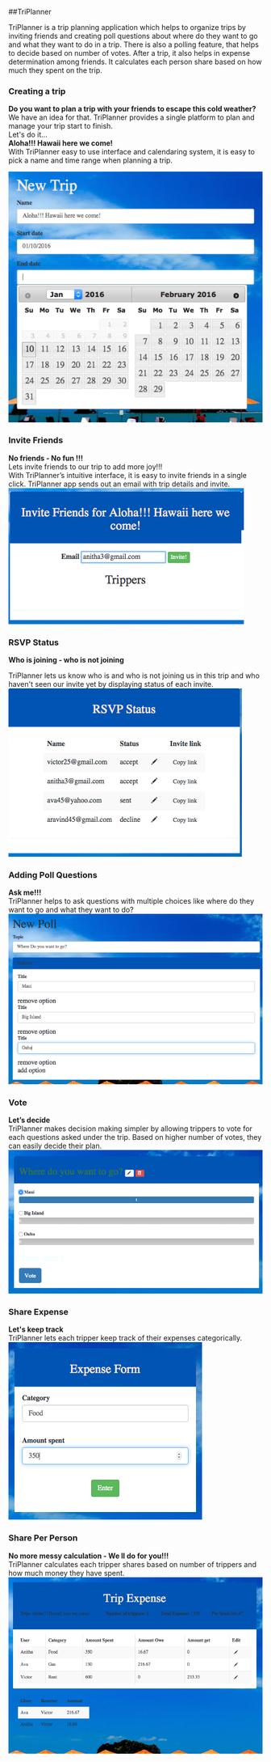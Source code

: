 ##TriPlanner

TriPlanner is a trip planning application which helps to organize trips by inviting friends and creating poll questions about where do they want to go and what they want to do in a trip. There is also a polling feature, that helps to decide based on number of votes. After a trip, it also helps in expense determination among friends. It calculates each person share based on how much they spent on the trip.


### Creating a trip
**Do you want to plan a trip with your friends to escape this cold weather?**  
We have an idea for that. TriPlanner provides a single platform to plan and manage your trip start to finish.     
Let's do it…  
**Aloha!!! Hawaii here we come!**   
With TriPlanner easy to use interface and calendaring system, it is easy to pick a name and  time range when planning  a trip.

![New Trip](app/assets/images/new_trip.png)

### Invite Friends   
**No friends - No fun !!!**  
Lets invite friends to our trip to add more joy!!!   
With TriPlanner’s intuitive interface, it is  easy to invite friends in a single click. TriPlanner app sends out an email with trip details and invite.  
![Invite friends](app/assets/images/invite.png)

### RSVP Status
**Who is joining - who is not joining**

TriPlanner lets us know who is and who is not joining us in this trip and who haven't seen our invite yet by displaying status of each invite.  
![Invite friends](app/assets/images/rsvp.png)
### Adding Poll Questions
**Ask me!!!**  
TriPlanner helps to ask questions with multiple choices like where do they want to go and what they want to do?
![Invite friends](app/assets/images/poll.png)

### Vote  
**Let’s decide**   
TriPlanner makes decision making simpler by allowing trippers to vote for each questions asked under the trip. Based on higher number of votes, they can easily decide their plan.     
![Invite friends](app/assets/images/vote.png)

### Share Expense
**Let's keep track**     
TriPlanner lets each tripper keep track of their expenses categorically.
![Invite friends](app/assets/images/expense_form.png)

### Share Per Person
**No more messy calculation - We ll do for you!!!**    
TriPlanner calculates each tripper shares based on number of trippers and how much money they have spent.
![Invite friends](app/assets/images/expense.png)
